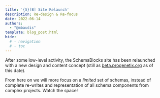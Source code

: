 ```yaml
---
title: '{S}[B] Site Relaunch'
description: Re-design & Re-focus
date: 2022-06-14
authors:
  - "@mbaudis"
template: blog_post.html
hide:
  # - navigation
  # - toc
---
```


After some low-level activity, the SchemaBlocks site has been
relaunched with a new design and content concept (still as [beta.progenetix.org](http://beta.progenetix.org) as of this date).

<!--more-->

From here on we will more focus on a _limited_ set of schemas, instead of complete re-writes and representation of all schema components from complex projects. Watch the space!